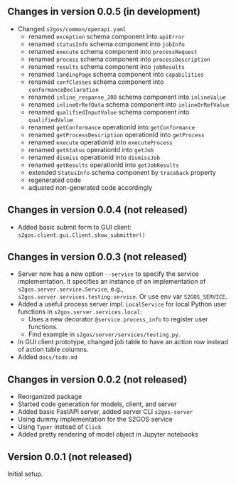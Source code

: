 ## Changes in version 0.0.5 (in development)

- Changed `s2gos/common/openapi.yaml`
  - renamed `exception` schema component into `apiError`
  - renamed `statusInfo` schema component into `jobInfo`
  - renamed `execute` schema component into `processRequest`
  - renamed `process` schema component into `processDescription`
  - renamed `results` schema component into `jobResults`
  - renamed `landingPage` schema component into `capabilities`
  - renamed `confClasses` schema component into `conformanceDeclaration`
  - renamed `inline_response_200` schema component into `inlineValue`
  - renamed `inlineOrRefData` schema component into `inlineOrRefValue`
  - renamed `qualifiedInputValue` schema component into `qualifiedValue`
  - renamed `getConformance` operationId into `getConformance`
  - renamed `getProcessDescription` operationId into `getProcess`
  - renamed `execute` operationId into `executeProcess`
  - renamed `getStatus` operationId into `getJob`
  - renamed `dismiss` operationId into `dismissJob`
  - renamed `getResults` operationId into `getJobResults`
  - extended `StatusInfo` schema component by `traceback` property
  - regenerated code
  - adjusted non-generated code accordingly


## Changes in version 0.0.4 (not released)

* Added basic submit form to GUI client: `s2gos.client.gui.Client.show_submitter()`

## Changes in version 0.0.3 (not released)

* Server now has a new option `--service` to specify the service implementation.
  It specifies an instance of an implementation of `s2gos.server.service.Service`, 
  e.g., `s2gos.server.services.testing:service`. Or use env var `S2GOS_SERVICE`.
* Added a useful process server impl. `LocalService` for local Python user
  functions in `s2gos.server.services.local`:
  * Uses a new decorator `@service.process_info` to register user functions.
  * Find example in  `s2gos/server/services/testing.py`.
* In GUI client prototype, changed job table to have an action row instead 
  of action table columns.
* Added `docs/todo.md`

## Changes in version 0.0.2 (not released)

* Reorganized package
* Started code generation for models, client, and server
* Added basic FastAPI server, added server CLI `s2gos-server`
* Using dummy implementation for the S2GOS service
* Using `Typer` instead of `Click`
* Added pretty rendering of model object in Jupyter notebooks

## Version 0.0.1 (not released) 

Initial setup.
